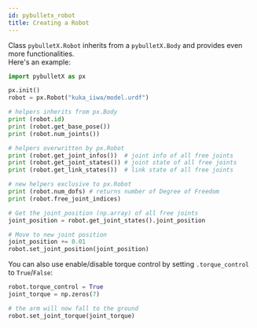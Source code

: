 ```yaml
---
id: pybulletx_robot
title: Creating a Robot
---
```


Class `pybulletX.Robot` inherits from a `pybulletX.Body` and provides even more functionalities.  
Here's an example:
```python
import pybulletX as px

px.init()
robot = px.Robot("kuka_iiwa/model.urdf")

# helpers inherits from px.Body
print (robot.id)
print (robot.get_base_pose())
print (robot.num_joints())

# helpers overwritten by px.Robot
print (robot.get_joint_infos())  # joint info of all free joints
print (robot.get_joint_states()) # joint state of all free joints
print (robot.get_link_states())  # link state of all free joints

# new helpers exclusive to px.Robot
print (robot.num_dofs) # returns number of Degree of Freedom
print (robot.free_joint_indices)

# Get the joint_position (np.array) of all free joints
joint_position = robot.get_joint_states().joint_position

# Move to new joint position
joint_position += 0.01
robot.set_joint_position(joint_position)
```

You can also use enable/disable torque control by setting `.torque_control` to `True`/`False`:
```python
robot.torque_control = True
joint_torque = np.zeros(7)

# the arm will now fall to the ground
robot.set_joint_torque(joint_torque)
```
